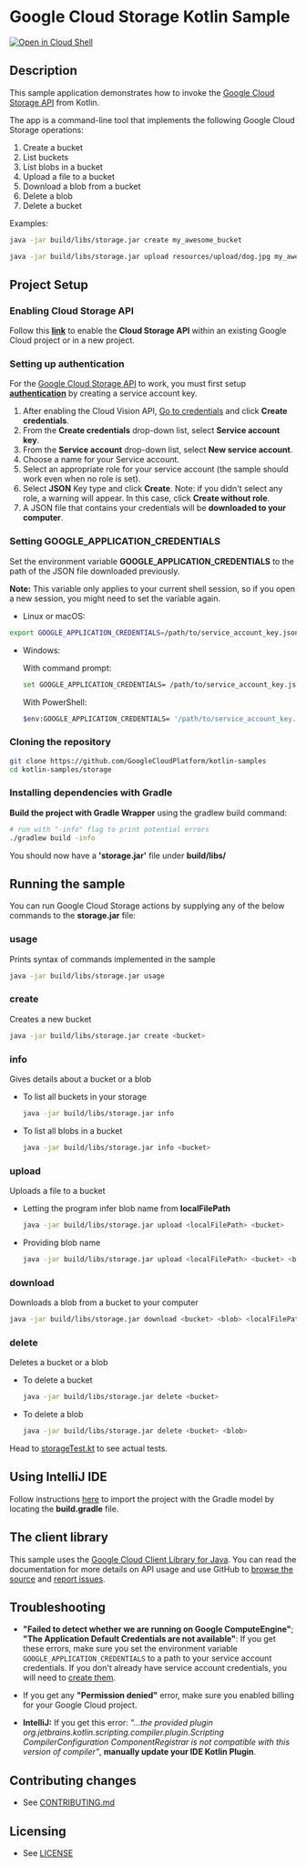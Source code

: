 # Google Cloud Storage Kotlin Sample

[![Open in Cloud Shell][shell_img]][shell_link]

[shell_img]: http://gstatic.com/cloudssh/images/open-btn.png
[shell_link]: https://console.cloud.google.com/cloudshell/open?git_repo=https://github.com/googlecloudplatform/kotlin-samples&page=editor&working_dir=storage

## Description

This sample application demonstrates how to invoke the [Google Cloud Storage API][storage-api-docs] from Kotlin.

The app is a command-line tool that implements the following Google Cloud Storage operations:

1. Create a bucket
2. List buckets 
3. List blobs in a bucket
4. Upload a file to a bucket
5. Download a blob from a bucket
6. Delete a blob
7. Delete a bucket

Examples:
```sh 
java -jar build/libs/storage.jar create my_awesome_bucket
```
```sh 
java -jar build/libs/storage.jar upload resources/upload/dog.jpg my_awesome_bucket
```

## Project Setup

### Enabling Cloud Storage API

Follow this **[link][enable-storage-api]** to enable the **Cloud Storage API** within an existing Google Cloud project or in a new project.

### Setting up authentication

For the [Google
Cloud Storage API][storage-api-docs] to work, you must first setup **[authentication](https://cloud.google.com/docs/authentication/production)** by creating a service account key.

1. After enabling the Cloud Vision API, [Go to credentials][create-creds] and click **Create credentials**.
2. From the **Create credentials** drop-down list, select **Service account key**.
3. From the **Service account** drop-down list, select **New service account**.
4. Choose a name for your Service account.
4. Select an appropriate role for your service account (the sample should work even when no role is set).
5. Select **JSON** Key type and click **Create**. Note: if you didn't select any role, a warning will appear. In this case, click **Create without role**.
6. A JSON file that contains your credentials will be **downloaded to your computer**.

### Setting GOOGLE_APPLICATION_CREDENTIALS

Set the environment variable **GOOGLE_APPLICATION_CREDENTIALS** to the path of the JSON file downloaded previously.

**Note:** This variable only applies to your current shell session, so if you open a new session, you might need to set the variable again.

* Linux or macOS: 
```sh
export GOOGLE_APPLICATION_CREDENTIALS=/path/to/service_account_key.json
```
* Windows: 

   With command prompt:
   ```sh
   set GOOGLE_APPLICATION_CREDENTIALS= /path/to/service_account_key.json
   ```
   With PowerShell:
   ```sh
   $env:GOOGLE_APPLICATION_CREDENTIALS= '/path/to/service_account_key.json'
   ```
### Cloning the repository
```sh
git clone https://github.com/GoogleCloudPlatform/kotlin-samples
cd kotlin-samples/storage
```
### Installing dependencies with Gradle

**Build the project with Gradle Wrapper** using the gradlew build command:
```sh
# run with "-info" flag to print potential errors
./gradlew build -info
```
You should now have a **'storage.jar'** file under **build/libs/**
## Running the sample

You can run Google Cloud Storage actions by supplying any of the below commands to the **storage.jar** file:

### usage

Prints syntax of commands implemented in the sample
```sh 
java -jar build/libs/storage.jar usage
```
### create

Creates a new bucket
```sh 
java -jar build/libs/storage.jar create <bucket>
```
### info

Gives details about a bucket or a blob
* To list all buckets in your storage
  ```sh 
  java -jar build/libs/storage.jar info
  ```
* To list all blobs in a bucket
  ```sh 
  java -jar build/libs/storage.jar info <bucket>
  ```
### upload
 
Uploads a file to a bucket
*  Letting the program infer blob name from **localFilePath**
   ```sh 
   java -jar build/libs/storage.jar upload <localFilePath> <bucket>
   ```
*  Providing blob name
   ```sh 
   java -jar build/libs/storage.jar upload <localFilePath> <bucket> <blob>
   ```  
### download

Downloads a blob from a bucket to your computer
```sh 
java -jar build/libs/storage.jar download <bucket> <blob> <localFilePath>
```
### delete

Deletes a bucket or a blob
* To delete a bucket
  ```sh 
  java -jar build/libs/storage.jar delete <bucket>
  ```
* To delete a blob
  ```sh 
  java -jar build/libs/storage.jar delete <bucket> <blob>
  ```


Head to [storageTest.kt][storage-sample-test] to see actual tests.

## Using IntelliJ IDE

Follow instructions [here](https://www.jetbrains.com/help/idea/gradle.html) to import the project with the Gradle model by locating the **build.gradle** file.

## The client library

This sample uses the [Google Cloud Client Library for Java][google-cloud-java].
You can read the documentation for more details on API usage and use GitHub
to [browse the source][google-cloud-java-source] and
[report issues][google-cloud-java-issues].

## Troubleshooting
 * **"Failed to detect whether we are running on Google ComputeEngine"**; **"The Application Default Credentials are not available"**: If you get these errors, make sure you set the environment variable `GOOGLE_APPLICATION_CREDENTIALS` to a path to your service account credentials. If you don't already have service account credentials, you will need to
[create them][create-creds]. 

 * If you get any **"Permission denied"** error, make sure you enabled billing for your Google Cloud project. 
 
 * **IntelliJ:** If you get this error: *"...the provided plugin org.jetbrains.kotlin.scripting.compiler.plugin.Scripting CompilerConfiguration ComponentRegistrar is not compatible with this version of compiler"*, **manually update your IDE Kotlin Plugin**.

[storage-sample-test]: test/storageTest.kt
[storage-api-docs]: https://cloud.google.com/storage/
[enable-storage-api]: https://console.cloud.google.com/flows/enableapi?apiid=storage.googleapis.com
[gradle]: https://docs.gradle.org/current/userguide/installation.html
[create-creds]: https://console.cloud.google.com/apis/credentials
[cloud-tools-intellij]: https://cloud.google.com/tools/intellij/docs/
[google-cloud-java]: https://googlecloudplatform.github.io/google-cloud-java
[google-cloud-java-source]: https://github.com/GoogleCloudPlatform/google-cloud-java
[google-cloud-java-issues]: https://github.com/GoogleCloudPlatform/google-cloud-java/issues

## Contributing changes

* See [CONTRIBUTING.md](../CONTRIBUTING.md)

## Licensing

* See [LICENSE](../LICENSE)
